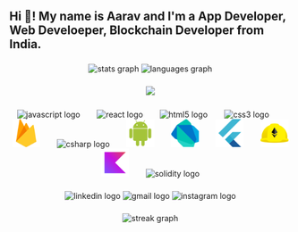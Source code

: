 <h2 align="left">Hi 👋! My name is Aarav and I'm a App Developer, Web Develoeper, Blockchain Developer from India.</h2>

###

<div align="center", margin = 30 >
  <img src="https://github-readme-stats.vercel.app/api?username=aarav0180&hide_title=false&hide_rank=false&show_icons=true&include_all_commits=true&count_private=true&disable_animations=false&theme=dracula&locale=en&hide_border=false" height="150" alt="stats graph" padding="20"  />
  
  <img src="https://github-readme-stats.vercel.app/api/top-langs?username=aarav0180&locale=en&hide_title=false&layout=compact&card_width=320&langs_count=5&theme=dracula&hide_border=false" height="150" alt="languages graph" padding="20" />
</div>

###

<div align="center", margin=30>
  <img height="230" src="https://i.pinimg.com/originals/71/9d/e8/719de86789ed38f5a3fb3d47647351a3.gif" padding="20"/> 
</div>


###

<div align="center", margin = 30>
  <img src="https://cdn.jsdelivr.net/gh/devicons/devicon/icons/javascript/javascript-original.svg" height="50" alt="javascript logo"  />
  <img width="22" />
  <img src="https://cdn.jsdelivr.net/gh/devicons/devicon/icons/react/react-original.svg" height="50" alt="react logo"  />
  <img width="22" />
  <img src="https://cdn.jsdelivr.net/gh/devicons/devicon/icons/html5/html5-original.svg" height="50" alt="html5 logo"  />
  <img width="22" />
  <img src="https://cdn.jsdelivr.net/gh/devicons/devicon/icons/css3/css3-original.svg" height="50" alt="css3 logo"  />
  <img width="22" />
  <img src="https://github.com/devicons/devicon/blob/v2.16.0/icons/firebase/firebase-original.svg" height="50" alt="python logo"  />
  <img width="22" />
  <img src="https://cdn.jsdelivr.net/gh/devicons/devicon/icons/csharp/csharp-original.svg" height="50" alt="csharp logo"  />
  <img width="22" />
  <img src="https://github.com/devicons/devicon/blob/v2.16.0/icons/android/android-original.svg" height="50" alt="android logo"  />
  <img width="22" />
  <img src="https://github.com/devicons/devicon/blob/v2.16.0/icons/dart/dart-original.svg" height="50" alt="dart logo"  />
  <img width="22" />
  <img src="https://github.com/devicons/devicon/blob/v2.16.0/icons/flutter/flutter-original.svg" height="50" alt="flutter logo"  />
  <img width="22" />
  <img src="https://github.com/devicons/devicon/blob/v2.16.0/icons/hardhat/hardhat-original.svg" height="50" alt="hardhat logo"  />
  <img width="22" />
  <img src="https://github.com/devicons/devicon/blob/v2.16.0/icons/kotlin/kotlin-original.svg" height="50" alt="kotlin logo"  />
  <img width="22" />
  <img src="https://icon.icepanel.io/Technology/png-shadow-512/Solidity.png" height="50" alt="solidity logo"  />
  <img width="22" />
</div>

###

<div align="center", margin = 30>
  <img src="https://github.com/dheereshagrwal/colored-icons/blob/master/public/logos/linkedin/linkedin.svg" height="35" alt="linkedin logo"  />
  <img src="https://github.com/dheereshagrwal/colored-icons/blob/master/public/logos/gmail/gmail.svg" height="35" alt="gmail logo"  />
   <img src="https://github.com/dheereshagrwal/colored-icons/blob/master/public/logos/instagram/instagram.svg" height="35" alt="instagram logo"  />
</div>

###

<div align="center">
  <img src="https://streak-stats.demolab.com?user=aarav0180&locale=en&mode=daily&theme=dark&hide_border=false&border_radius=5&order=3" height="220" alt="streak graph"  />
</div>

###
